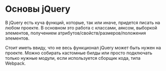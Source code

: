 # Основы jQuery
В jQuery есть куча функций, которые, так или иначе, придется писать на любом проекте. В основном это работа с классами, аяксом, выборкой элементов, получением атрибутов/свойств/размеров/положения элементов.

Стоит иметь ввиду, что не весь функционал jQuery может быть нужен на проекте. Можно собирать кастомные билды или просто подключать только нужные модули, если используется сборщик кода, типа Webpack.

